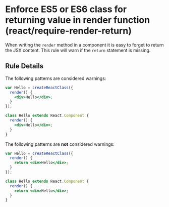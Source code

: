 # Enforce ES5 or ES6 class for returning value in render function (react/require-render-return)

When writing the `render` method in a component it is easy to forget to return the JSX content. This rule will warn if the `return` statement is missing.

## Rule Details

The following patterns are considered warnings:

```jsx
var Hello = createReactClass({
  render() {
    <div>Hello</div>;
  }
});

class Hello extends React.Component {
  render() {
    <div>Hello</div>;
  }
}
```

The following patterns are **not** considered warnings:

```jsx
var Hello = createReactClass({
  render() {
    return <div>Hello</div>;
  }
});

class Hello extends React.Component {
  render() {
    return <div>Hello</div>;
  }
}
```
